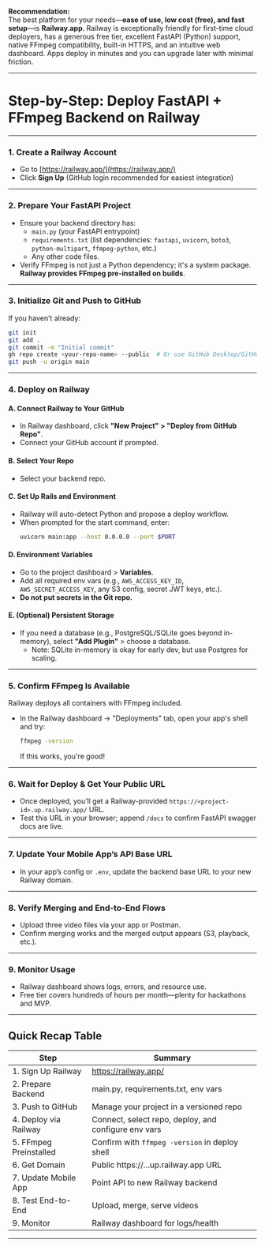 **Recommendation:**  
The best platform for your needs—**ease of use, low cost (free), and fast setup**—is **Railway.app**. Railway is exceptionally friendly for first-time cloud deployers, has a generous free tier, excellent FastAPI (Python) support, native FFmpeg compatibility, built-in HTTPS, and an intuitive web dashboard. Apps deploy in minutes and you can upgrade later with minimal friction.

***

# Step-by-Step: Deploy FastAPI + FFmpeg Backend on Railway

***

### 1. **Create a Railway Account**
- Go to [https://railway.app/](https://railway.app/)
- Click **Sign Up** (GitHub login recommended for easiest integration)

***

### 2. **Prepare Your FastAPI Project**

- Ensure your backend directory has:
  - `main.py` (your FastAPI entrypoint)
  - `requirements.txt` (list dependencies: `fastapi`, `uvicorn`, `boto3`, `python-multipart`, `ffmpeg-python`, etc.)
  - Any other code files.
- Verify FFmpeg is not just a Python dependency; it's a system package. **Railway provides FFmpeg pre-installed on builds**.

***

### 3. **Initialize Git and Push to GitHub**

If you haven’t already:
```bash
git init
git add .
git commit -m "Initial commit"
gh repo create <your-repo-name> --public  # Or use GitHub Desktop/GitHub web UI
git push -u origin main
```

***

### 4. **Deploy on Railway**

#### A. Connect Railway to Your GitHub
- In Railway dashboard, click **"New Project" > "Deploy from GitHub Repo"**.
- Connect your GitHub account if prompted.

#### B. Select Your Repo
- Select your backend repo.

#### C. Set Up Rails and Environment
- Railway will auto-detect Python and propose a deploy workflow.
- When prompted for the start command, enter:
  ```bash
  uvicorn main:app --host 0.0.0.0 --port $PORT
  ```

#### D. Environment Variables
- Go to the project dashboard > **Variables**.
- Add all required env vars (e.g., `AWS_ACCESS_KEY_ID`, `AWS_SECRET_ACCESS_KEY`, any S3 config, secret JWT keys, etc.).
- **Do not put secrets in the Git repo.**

#### E. (Optional) Persistent Storage
- If you need a database (e.g., PostgreSQL/SQLite goes beyond in-memory), select **"Add Plugin"** > choose a database.  
  - Note: SQLite in-memory is okay for early dev, but use Postgres for scaling.

***

### 5. **Confirm FFmpeg Is Available**

Railway deploys all containers with FFmpeg included.  
- In the Railway dashboard → "Deployments" tab, open your app's shell and try:
  ```bash
  ffmpeg -version
  ```
  If this works, you're good!

***

### 6. **Wait for Deploy & Get Your Public URL**

- Once deployed, you’ll get a Railway-provided `https://<project-id>.up.railway.app/` URL.
- Test this URL in your browser; append `/docs` to confirm FastAPI swagger docs are live.

***

### 7. **Update Your Mobile App’s API Base URL**

- In your app’s config or `.env`, update the backend base URL to your new Railway domain.

***

### 8. **Verify Merging and End-to-End Flows**
- Upload three video files via your app or Postman.
- Confirm merging works and the merged output appears (S3, playback, etc.).

***

### 9. **Monitor Usage**
- Railway dashboard shows logs, errors, and resource use.
- Free tier covers hundreds of hours per month—plenty for hackathons and MVP.

***

## **Quick Recap Table**

| Step                  | Summary                                               |
|-----------------------|------------------------------------------------------|
| 1. Sign Up Railway    | https://railway.app/                                 |
| 2. Prepare Backend    | main.py, requirements.txt, env vars                  |
| 3. Push to GitHub     | Manage your project in a versioned repo              |
| 4. Deploy via Railway | Connect, select repo, deploy, and configure env vars |
| 5. FFmpeg Preinstalled| Confirm with `ffmpeg -version` in deploy shell       |
| 6. Get Domain         | Public https://...up.railway.app URL                 |
| 7. Update Mobile App  | Point API to new Railway backend                     |
| 8. Test End-to-End    | Upload, merge, serve videos                          |
| 9. Monitor            | Railway dashboard for logs/health                    |

***